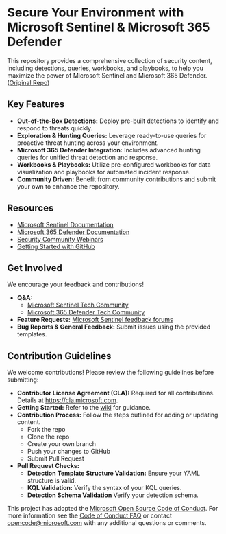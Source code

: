 # Secure Your Environment with Microsoft Sentinel & Microsoft 365 Defender

This repository provides a comprehensive collection of security content, including detections, queries, workbooks, and playbooks, to help you maximize the power of Microsoft Sentinel and Microsoft 365 Defender. ([Original Repo](https://github.com/Azure/Azure-Sentinel))

## Key Features

*   **Out-of-the-Box Detections:** Deploy pre-built detections to identify and respond to threats quickly.
*   **Exploration & Hunting Queries:** Leverage ready-to-use queries for proactive threat hunting across your environment.
*   **Microsoft 365 Defender Integration:** Includes advanced hunting queries for unified threat detection and response.
*   **Workbooks & Playbooks:** Utilize pre-configured workbooks for data visualization and playbooks for automated incident response.
*   **Community Driven:** Benefit from community contributions and submit your own to enhance the repository.

## Resources

*   [Microsoft Sentinel Documentation](https://go.microsoft.com/fwlink/?linkid=2073774&clcid=0x409)
*   [Microsoft 365 Defender Documentation](https://docs.microsoft.com/microsoft-365/security/defender/microsoft-365-defender?view=o365-worldwide)
*   [Security Community Webinars](https://aka.ms/securitywebinars)
*   [Getting Started with GitHub](https://help.github.com/en#dotcom)

## Get Involved

We encourage your feedback and contributions!

*   **Q&A:**
    *   [Microsoft Sentinel Tech Community](https://techcommunity.microsoft.com/t5/microsoft-sentinel/bd-p/MicrosoftSentinel)
    *   [Microsoft 365 Defender Tech Community](https://techcommunity.microsoft.com/t5/microsoft-365-defender/bd-p/MicrosoftThreatProtection)
*   **Feature Requests:** [Microsoft Sentinel feedback forums](https://feedback.azure.com/d365community/forum/37638d17-0625-ec11-b6e6-000d3a4f07b8)
*   **Bug Reports & General Feedback:** Submit issues using the provided templates.

## Contribution Guidelines

We welcome contributions! Please review the following guidelines before submitting:

*   **Contributor License Agreement (CLA):**  Required for all contributions. Details at https://cla.microsoft.com.
*   **Getting Started:** Refer to the [wiki](https://aka.ms/threathunters) for guidance.
*   **Contribution Process:** Follow the steps outlined for adding or updating content.
    *   Fork the repo
    *   Clone the repo
    *   Create your own branch
    *   Push your changes to GitHub
    *   Submit Pull Request
*   **Pull Request Checks:**
    *   **Detection Template Structure Validation:** Ensure your YAML structure is valid.
    *   **KQL Validation:** Verify the syntax of your KQL queries.
    *   **Detection Schema Validation** Verify your detection schema.

This project has adopted the [Microsoft Open Source Code of Conduct](https://opensource.microsoft.com/codeofconduct/). For more information see the [Code of Conduct FAQ](https://opensource.microsoft.com/codeofconduct/faq/) or contact [opencode@microsoft.com](mailto:opencode@microsoft.com) with any additional questions or comments.